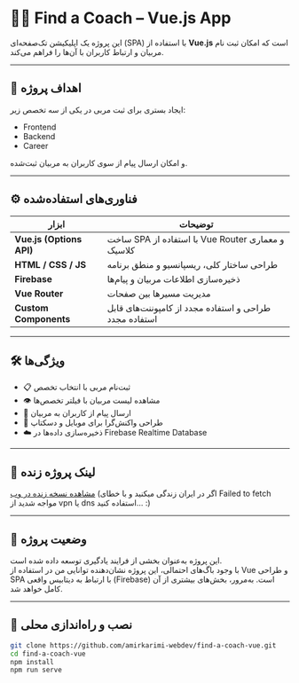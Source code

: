 # 🧑‍🏫 Find a Coach – Vue.js App

این پروژه یک اپلیکیشن تک‌صفحه‌ای (SPA) با استفاده از **Vue.js** است که امکان ثبت نام مربیان و ارتباط کاربران با آن‌ها را فراهم می‌کند.

---

## 🎯 اهداف پروژه
ایجاد بستری برای ثبت مربی در یکی از سه تخصص زیر:
- Frontend
- Backend
- Career

و امکان ارسال پیام از سوی کاربران به مربیان ثبت‌شده.

---

## ⚙️ فناوری‌های استفاده‌شده

| ابزار | توضیحات |
|------|---------|
| **Vue.js (Options API)** | ساخت SPA با استفاده از Vue Router و معماری کلاسیک |
| **HTML / CSS / JS** | طراحی ساختار کلی، ریسپانسیو و منطق برنامه |
| **Firebase** | ذخیره‌سازی اطلاعات مربیان و پیام‌ها |
| **Vue Router** | مدیریت مسیرها بین صفحات |
| **Custom Components** | طراحی و استفاده مجدد از کامپوننت‌های قابل استفاده مجدد |

---

## 🛠 ویژگی‌ها

- 📋 ثبت‌نام مربی با انتخاب تخصص 
- 👁️ مشاهده لیست مربیان با فیلتر تخصص‌ها
- 💬 ارسال پیام از کاربران به مربیان
- 📱 طراحی واکنش‌گرا برای موبایل و دسکتاپ
- ☁️ ذخیره‌سازی داده‌ها در Firebase Realtime Database

---

## 🚀 لینک پروژه زنده

[مشاهده نسخه زنده در وب](https://vuuetes.web.app/coaches)
(اگر در ایران زندگی میکنید و با خطای Failed to fetch مواجه شدید از vpn یا dns استفاده کنید... :)

---

## 🚧 وضعیت پروژه

این پروژه به‌عنوان بخشی از فرایند یادگیری توسعه داده شده است.  
با وجود باگ‌های احتمالی، این پروژه نشان‌دهنده توانایی من در استفاده از Vue و طراحی SPA با ارتباط به دیتابیس واقعی (Firebase) است. به‌مرور، بخش‌های بیشتری از آن کامل خواهد شد.

---

## 📁 نصب و راه‌اندازی محلی

```bash
git clone https://github.com/amirkarimi-webdev/find-a-coach-vue.git
cd find-a-coach-vue
npm install
npm run serve

